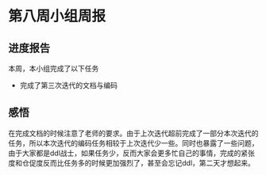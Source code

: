 # 第八周小组周报
## 进度报告
本周，本小组完成了以下任务
- 完成了第三次迭代的文档与编码

## 感悟
在完成文档的时候注意了老师的要求。由于上次迭代超前完成了一部分本次迭代的任务，所以本次迭代的编码任务相较于上次迭代少一些。同时也暴露了一些问题，由于大家都是ddl战士，如果任务少，反而大家会更多忙自己的事情，完成的紧张度和仓促度反而比任务多的时候更加强烈了，甚至会忘记ddl，第二天才想起来。